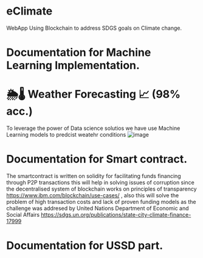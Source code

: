 # eClimate
WebApp Using Blockchain to address SDGS goals on Climate change.


# Documentation for Machine Learning Implementation.

# 🌦🌡 Weather Forecasting 📈 (98% acc.)

To leverage the power of Data science solutios we have use Machine Learning models to predcist weatehr conditions 
![image](https://user-images.githubusercontent.com/88959075/204123418-878d443e-45f1-4b79-a8b9-ff3d0c1a461a.png)





# Documentation for Smart contract.
The smartcontract is written on solidity for facilitating funds financing through P2P transactions
this will help in solving issues of corruption since the decentralised system of blockchain works on 
principles of transparency https://www.ibm.com/blockchain/use-cases/ , also this will solve the problem of
high transaction costs and lack of proven funding models as the challenge was addresed by United Nations Department 
of Economic and Social Affairs https://sdgs.un.org/publications/state-city-climate-finance-17999




# Documentation for USSD part.



